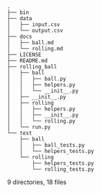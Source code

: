     .
    ├── bin
    ├── data
    │   ├── input.csv
    │   └── output.csv
    ├── docs
    │   ├── ball.md
    │   └── rolling.md
    ├── LICENSE
    ├── README.md
    ├── rolling_ball
    │   ├── ball
    │   │   ├── ball.py
    │   │   ├── helpers.py
    │   │   └── __init__.py
    │   ├── __init__.py
    │   ├── rolling
    │   │   ├── helpers.py
    │   │   ├── __init__.py
    │   │   └── rolling.py
    │   └── run.py
    └── test
        ├── ball
        │   ├── ball_tests.py
        │   └── helpers_tests.py
        └── rolling
            ├── helpers_tests.py
            └── rolling_tests.py

9 directories, 18 files
